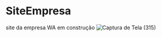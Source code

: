 # SiteEmpresa
 site da empresa WA em construção
![Captura de Tela (315)](https://user-images.githubusercontent.com/94940216/143154795-84cf28a2-da5d-485c-8b00-5f93d789647c.png)
